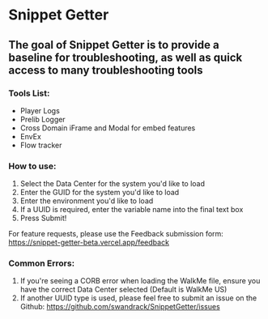 # Snippet Getter

## The goal of Snippet Getter is to provide a baseline for troubleshooting, as well as quick access to many troubleshooting tools

### Tools List:
  - Player Logs
  - Prelib Logger
  - Cross Domain iFrame and Modal for embed features
  - EnvEx
  - Flow tracker

### How to use:
  1. Select the Data Center for the system you'd like to load
  2. Enter the GUID for the system you'd like to load
  3. Enter the environment you'd like to load
  4. If a UUID is required, enter the variable name into the final text box
  5. Press Submit!

  For feature requests, please use the Feedback submission form: https://snippet-getter-beta.vercel.app/feedback

### Common Errors:
  1. If you're seeing a CORB error when loading the WalkMe file, ensure you have the correct Data Center selected (Default is WalkMe US)
  2. If another UUID type is used, please feel free to submit an issue on the Github: https://github.com/swandrack/SnippetGetter/issues